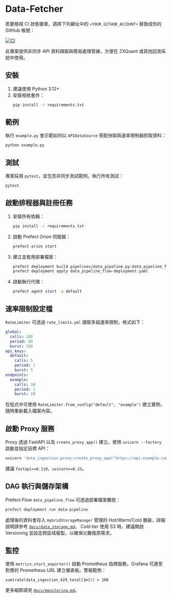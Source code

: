 # Data-Fetcher

若要檢視 CI 狀態徽章，請將下列網址中的 `<YOUR_GITHUB_ACCOUNT>` 替換成你的 GitHub 帳號：

[![CI](https://github.com/<YOUR_GITHUB_ACCOUNT>/Data-Fetcher/actions/workflows/ci.yml/badge.svg)](https://github.com/<YOUR_GITHUB_ACCOUNT>/Data-Fetcher/actions/workflows/ci.yml)

此專案提供非同步 API 資料擷取與簡易處理管線，方便在 ZXQuant 或其他回測系統中使用。

## 安裝

1. 建議使用 Python 3.12+
2. 安裝相依套件：
   ```bash
   pip install -r requirements.txt
   ```

## 範例

執行 `example.py` 會示範如何以 `APIDataSource` 搭配快取與速率限制器抓取資料：

```bash
python example.py
```

## 測試

專案採用 `pytest`，並包含非同步測試範例。執行所有測試：

```bash
pytest
```


## 啟動排程器與註冊任務

1. 安裝所有依賴：
   ```bash
   pip install -r requirements.txt
   ```
2. 啟動 Prefect Orion 伺服器：
   ```bash
   prefect orion start
   ```
3. 建立並套用部署檔案：
   ```bash
   prefect deployment build pipelines/data_pipeline.py:data_pipeline_flow -n data-pipeline -q default
   prefect deployment apply data_pipeline_flow-deployment.yaml
   ```
4. 啟動執行代理：
   ```bash
   prefect agent start -q default
   ```

## 速率限制設定檔

`RateLimiter` 可透過 `rate_limits.yml` 讀取多組速率限制，格式如下：

```yaml
global:
  calls: 100
  period: 60
  burst: 100
api_keys:
  default:
    calls: 5
    period: 1
    burst: 5
endpoints:
  example:
    calls: 10
    period: 1
    burst: 10
```

在程式中可使用 `RateLimiter.from_config("default", "example")` 建立實例，隨時重新載入檔案內容。

## 啟動 Proxy 服務

Proxy 透過 FastAPI 以及 `create_proxy_app()` 建立。使用 `uvicorn --factory` 啟動並指定目標 API：

```bash
uvicorn 'data_ingestion.proxy:create_proxy_app("https://api.example.com")' --factory --port 8000
```

建議 `fastapi>=0.110`、`uvicorn>=0.23`。

## DAG 執行與儲存架構

Prefect Flow `data_pipeline_flow` 可透過部署檔案觸發：

```bash
prefect deployment run data-pipeline
```

處理後的資料會存入 `HybridStorageManager` 管理的 Hot/Warm/Cold 層級，詳細說明請參考 [`docs/data_storage.md`](docs/data_storage.md)。
Cold tier 使用 S3 時，建議開啟 Versioning 並設定跨區域複製，以確保災難復原需求。


## 監控

使用 `metrics.start_exporter()` 啟動 Prometheus 指標服務，Grafana 可連至對應的 Prometheus URL 建立儀表板。警報範例：

```
sum(rate(data_ingestion_429_total[1m])) > 100
```

更多細節請見 [`docs/monitoring.md`](docs/monitoring.md)。
